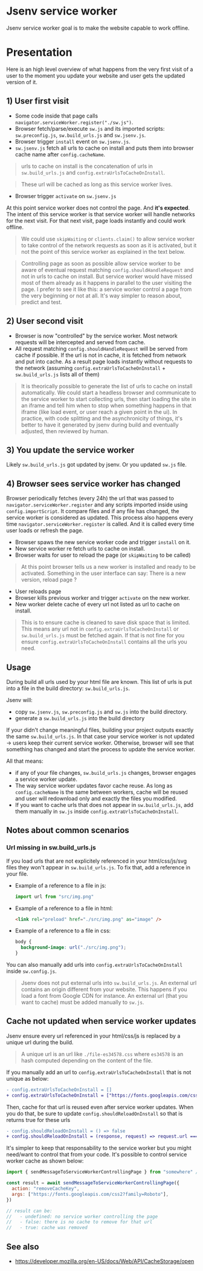 # Jsenv service worker

Jsenv service worker goal is to make the website capable to work offline.

# Presentation

Here is an high level overview of what happens from the very first visit of a user to the moment you update your website and user gets the updated version of it.

## 1) User first visit

- Some code inside that page calls `navigator.serviceWorker.register("./sw.js")`.
- Browser fetch/parse/execute `sw.js` and its imported scripts: `sw.preconfig.js`, `sw.build_urls.js` and `sw.jsenv.js`.
- Browser trigger `install` event on `sw.jsenv.js`.
- `sw.jsenv.js` fetch all urls to cache on install and puts them into browser cache name after `config.cacheName`.

> urls to cache on install is the concatenation of urls in `sw.build_urls.js` and `config.extraUrlsToCacheOnInstall`.

> These url will be cached as long as this service worker lives.

- Browser trigger `activate` on `sw.jsenv.js`

At this point service worker does not control the page. And **it's expected**. The intent of this service worker is that service worker will handle networks for the next visit. For that next visit, page loads instantly and could work offline.

> We could use `skipWaiting` or `clients.claim()` to allow service worker to take control of the network requests as soon as it is activated, but it not the point of this service worker as explained in the text below.

> Controlling page as soon as possible allow service worker to be aware of eventual request matching `config.shouldHandleRequest` and not in urls to cache on install. But service worker would have missed most of them already as it happens in parallel to the user visiting the page. I prefer to see it like this: a service worker control a page from the very beginning or not at all. It's way simpler to reason about, predict and test.

## 2) User second visit

- Browser is now "controlled" by the service worker. Most network requests will be intercepted and served from cache.
- All request matching `config.shouldHandleRequest` will be served from cache if possible. If the url is not in cache, it is fetched from network and put into cache. As a result page loads instantly without requests to the network (assuming `config.extraUrlsToCacheOnInstall` + `sw.build_urls.js` lists all of them)

> It is theorically possible to generate the list of urls to cache on install automatically. We could start a headless browser and communicate to the service worker to start collecting urls, then start loading the site in an iframe and tell him when to stop when something happens in that iframe (like load event, or user reach a given point in the ui). In practice, with code splitting and the asynchronicity of things, it's better to have it generated by jsenv during build and eventually adjusted, then reviewed by human.

## 3) You update the service worker

Likely `sw.build_urls.js` got updated by jsenv. Or you updated `sw.js` file.

## 4) Browser sees service worker has changed

Browser periodically fetches (every 24h) the url that was passed to `navigator.serviceWorker.register` and any scripts imported inside using `config.importScript`. It compare files and if any file has changed, the service worker is considered as updated. This process also happens every time `navigator.serviceWorker.register` is called. And it is called every time user loads or refresh the page.

- Browser spaws the new service worker code and trigger `install` on it.
- New service worker re fetch urls to cache on install.
- Browser waits for user to reload the page (or `skipWaiting` to be called)

> At this point browser tells us a new worker is installed and ready to be activated. Something in the user interface can say: There is a new version, reload page ?

- User reloads page
- Browser kills previous worker and trigger `activate` on the new worker.
- New worker delete cache of every url not listed as url to cache on install.

> This is to ensure cache is cleaned to save disk space that is limited. This means any url not in `config.extraUrlsToCacheOnInstall` or `sw.build_urls.js` must be fetched again. If that is not fine for you ensure `config.extraUrlsToCacheOnInstall` contains all the urls you need.

## Usage

During build all urls used by your html file are known. This list of urls is put into a file in the build directory: `sw.build_urls.js`.

Jsenv will:

- copy `sw.jsenv.js`, `sw.preconfig.js` and `sw.js` into the build directory.
- generate a `sw.build_urls.js` into the build directory

If your didn't change meaningful files, building your project outputs exactly the same `sw.build_urls.js`. In that case your service worker is not updated -> users keep their current service worker. Otherwise, browser will see that something has changed and start the process to update the service worker.

All that means:

- if any of your file changes, `sw.build_urls.js` changes, browser engages a service worker update.
- The way service worker updates favor cache reuse. As long as `config.cacheName` is the same between workers, cache will be reused and user will redownload only and exactly the files you modified.
- If you want to cache urls that does not appear in `sw.build_urls.js`, add them manually in `sw.js` inside `config.extraUrlsToCacheOnInstall`.

## Notes about common scenarios

### Url missing in sw.build_urls.js

If you load urls that are not explicitely referenced in your html/css/js/svg files they won't appear in `sw.build_urls.js`. To fix that, add a reference in your file.

- Example of a reference to a file in js:

  ```js
  import url from "src/img.png"
  ```

- Example of a reference to a file in html:

  ```html
  <link rel="preload" href="./src/img.png" as="image" />
  ```

- Example of a reference to a file in css:

  ```css
  body {
    background-image: url("./src/img.png");
  }
  ```

You can also manually add urls into `config.extraUrlsToCacheOnInstall` inside `sw.config.js`.

> Jsenv does not put external urls into `sw.build_urls.js`. An external url contains an origin different from your website. This happens if you load a font from Google CDN for instance. An external url (that you want to cache) must be added manually to `sw.js`.

## Cache not updated when service worker updates

Jsenv ensure every url referenced in your html/css/js is replaced by a unique url during the build.

> A unique url is an url like `./file-es34578.css` where `es34578` is an hash computed depending on the content of the file.

If you manually add an url to `config.extraUrlsToCacheOnInstall` that is not unique as below:

```diff
- config.extraUrlsToCacheOnInstall = []
+ config.extraUrlsToCacheOnInstall = ["https://fonts.googleapis.com/css2?family=Roboto"]
```

Then, cache for that url is reused even after service worker updates. When you do that, be sure to update `config.shouldReloadOnInstall` so that is returns true for these urls

```diff
- config.shouldReloadOnInstall = () => false
+ config.shouldReloadOnInstall = (response, request) => request.url === "https://fonts.googleapis.com/css2?family=Roboto"
```

It's simpler to keep that responsability to the service worker but you might need/want to control that from your code. It's possible to control service worker cache as shown below:

```js
import { sendMessageToServiceWorkerControllingPage } from "somewhere" // TODO: decide where this will be exposed

const result = await sendMessageToServiceWorkerControllingPage({
  action: "removeCacheKey",
  args: ["https://fonts.googleapis.com/css2?family=Roboto"],
})

// result can be:
//   - undefined: no service worker controlling the page
//   - false: there is no cache to remove for that url
//   - true: cache was removed
```

## See also

- https://developer.mozilla.org/en-US/docs/Web/API/CacheStorage/open
